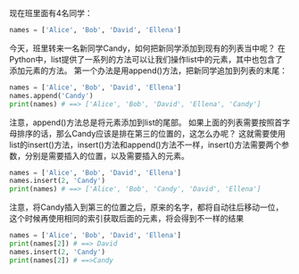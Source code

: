 现在班里面有4名同学：
```python
names = ['Alice', 'Bob', 'David', 'Ellena']
```
今天，班里转来一名新同学Candy，如何把新同学添加到现有的列表当中呢？
在Python中，list提供了一系列的方法可以让我们操作list中的元素，其中也包含了添加元素的方法。
第一个办法是用append()方法，把新同学追加到列表的末尾：
```python
names = ['Alice', 'Bob', 'David', 'Ellena']
names.append('Candy')
print(names) # ==> ['Alice', 'Bob', 'David', 'Ellena', 'Candy']
```
注意，append()方法总是将元素添加到list的尾部。 
如果上面的列表需要按照首字母排序的话，那么Candy应该是排在第三的位置的，这怎么办呢？
这就需要使用list的insert()方法，insert()方法和append()方法不一样，insert()方法需要两个参数，分别是需要插入的位置，以及需要插入的元素。
```python
names = ['Alice', 'Bob', 'David', 'Ellena']
names.insert(2, 'Candy')
print(names) # ==> ['Alice', 'Bob', 'Candy', 'David', 'Ellena']
```
注意，将Candy插入到第三的位置之后，原来的名字，都将自动往后移动一位，这个时候再使用相同的索引获取后面的元素，将会得到不一样的结果
```python
names = ['Alice', 'Bob', 'David', 'Ellena']
print(names[2]) # ==> David
names.insert(2, 'Candy')
print(names[2]) # ==>Candy
```